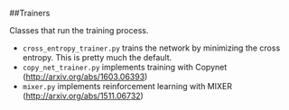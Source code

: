 ##Trainers

Classes that run the training process.

- `cross_entropy_trainer.py` trains the network by minimizing the cross entropy. This is pretty much the default.
- `copy_net_trainer.py` implements training with Copynet (http://arxiv.org/abs/1603.06393)
- `mixer.py` implements reinforcement learning with MIXER (http://arxiv.org/abs/1511.06732)
